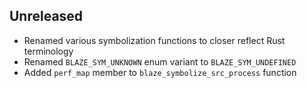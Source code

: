 Unreleased
----------
- Renamed various symbolization functions to closer reflect Rust
  terminology
- Renamed `BLAZE_SYM_UNKNOWN` enum variant to `BLAZE_SYM_UNDEFINED`
- Added `perf_map` member to `blaze_symbolize_src_process` function
